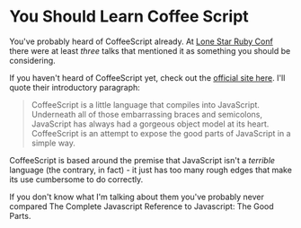 # You Should Learn Coffee Script

You've probably heard of CoffeeScript already. At [Lone Star Ruby
Conf](http://lonestarrubyconf.com) there were at least _three_ talks
that mentioned it as something you should be considering.

If you haven't heard of CoffeeScript yet, check out the [official site
here](http://coffeescript.org).  I'll quote their introductory paragraph:

> CoffeeScript is a little language that compiles into JavaScript. Underneath all of those embarrassing braces and semicolons, JavaScript has always had a gorgeous object model at its heart. CoffeeScript is an attempt to expose the good parts of JavaScript in a simple way.

CoffeeScript is based around the premise that JavaScript isn't a
_terrible_ language (the contrary, in fact) - it just has too many
rough edges that make its use cumbersome to do correctly.

If you don't know what I'm talking about them you've probably never
compared The Complete Javascript Reference to Javascript: The Good
Parts.


